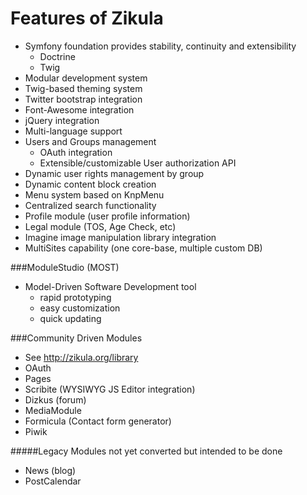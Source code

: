 Features of Zikula
==================

 - Symfony foundation provides stability, continuity and extensibility
   - Doctrine
   - Twig
 - Modular development system
 - Twig-based theming system
 - Twitter bootstrap integration
 - Font-Awesome integration
 - jQuery integration
 - Multi-language support
 - Users and Groups management
   - OAuth integration
   - Extensible/customizable User authorization API
 - Dynamic user rights management by group
 - Dynamic content block creation
 - Menu system based on KnpMenu
 - Centralized search functionality
 - Profile module (user profile information)
 - Legal module (TOS, Age Check, etc)
 - Imagine image manipulation library integration
 - MultiSites capability (one core-base, multiple custom DB)


###ModuleStudio (MOST)

 - Model-Driven Software Development tool
    - rapid prototyping
    - easy customization
    - quick updating

###Community Driven Modules

 - See http://zikula.org/library
 - OAuth
 - Pages
 - Scribite (WYSIWYG JS Editor integration)
 - Dizkus (forum)
 - MediaModule
 - Formicula (Contact form generator)
 - Piwik

#####Legacy Modules not yet converted but intended to be done

 - News (blog)
 - PostCalendar
